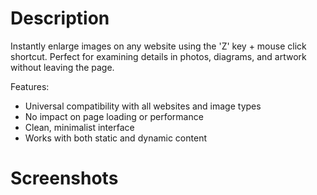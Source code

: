 # Description

Instantly enlarge images on any website using the 'Z' key + mouse click shortcut. Perfect for examining details in photos, diagrams, and artwork without leaving the page.

Features:
- Universal compatibility with all websites and image types
- No impact on page loading or performance
- Clean, minimalist interface
- Works with both static and dynamic content

# Screenshots
